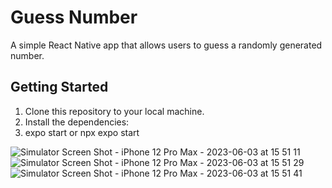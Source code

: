 # Guess Number

A simple React Native app that allows users to guess a randomly generated number.

## Getting Started

1. Clone this repository to your local machine.
2. Install the dependencies:
3. expo start or npx expo start

![Simulator Screen Shot - iPhone 12 Pro Max - 2023-06-03 at 15 51 11](https://github.com/Ehab97/Guess-Numbers-Game/assets/28493731/96400043-135d-4d40-a2d1-7753134ce01b)
![Simulator Screen Shot - iPhone 12 Pro Max - 2023-06-03 at 15 51 29](https://github.com/Ehab97/Guess-Numbers-Game/assets/28493731/3ce1868a-61a3-4e7a-b15e-57ebb5dc42e5)
![Simulator Screen Shot - iPhone 12 Pro Max - 2023-06-03 at 15 51 41](https://github.com/Ehab97/Guess-Numbers-Game/assets/28493731/6f1d1c5d-7dbc-44e8-9903-210b858ea513)
